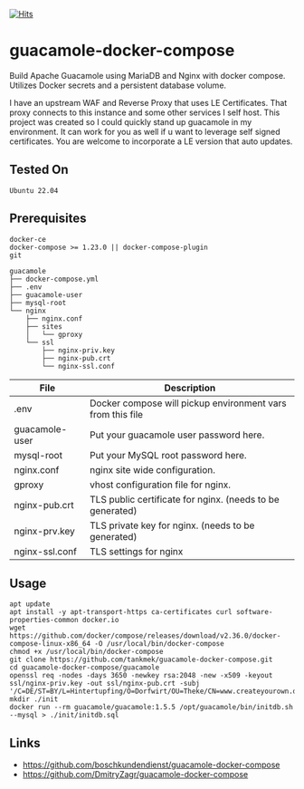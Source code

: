 [![Hits](https://hits.seeyoufarm.com/api/count/incr/badge.svg?url=https%3A%2F%2Fgithub.com%2Ftankmek%2Fguacamole-docker-compose&count_bg=%2379C83D&title_bg=%23555555&icon=&icon_color=%233A57E7&title=hits&edge_flat=false)](https://hits.seeyoufarm.com)

# guacamole-docker-compose
Build Apache Guacamole using MariaDB and Nginx with docker compose. Utilizes Docker secrets and a persistent database volume.

I have an upstream WAF and Reverse Proxy that uses LE Certificates. That proxy connects to this instance and some other services I self host. This project was created so I could quickly stand up guacamole in my environment. It can work for you as well if u want to leverage self signed certificates. You are welcome to incorporate a LE version that auto updates.

## Tested On
`Ubuntu 22.04`  
 

## Prerequisites

`docker-ce`  
`docker-compose >= 1.23.0 || docker-compose-plugin`  
`git`

```
guacamole
├── docker-compose.yml
├── .env
├── guacamole-user
├── mysql-root
└── nginx
    ├── nginx.conf
    ├── sites
    │   └── gproxy
    └── ssl
        ├── nginx-priv.key
        ├── nginx-pub.crt
        └── nginx-ssl.conf

```
| File | Description |
| --- | --- |
| .env | Docker compose will pickup environment vars from this file |
| guacamole-user | Put your guacamole user password here. |
| mysql-root | Put your MySQL root password here. |
| nginx.conf |nginx site wide configuration. |
| gproxy | vhost configuration file for nginx. |
| nginx-pub.crt | TLS public certificate for nginx. (needs to be generated) |
| nginx-prv.key | TLS private key for nginx. (needs to be generated) |
| nginx-ssl.conf | TLS settings for nginx |


## Usage

```
apt update
apt install -y apt-transport-https ca-certificates curl software-properties-common docker.io
wget https://github.com/docker/compose/releases/download/v2.36.0/docker-compose-linux-x86_64 -O /usr/local/bin/docker-compose
chmod +x /usr/local/bin/docker-compose
git clone https://github.com/tankmek/guacamole-docker-compose.git
cd guacamole-docker-compose/guacamole
openssl req -nodes -days 3650 -newkey rsa:2048 -new -x509 -keyout ssl/nginx-priv.key -out ssl/nginx-pub.crt -subj '/C=DE/ST=BY/L=Hintertupfing/O=Dorfwirt/OU=Theke/CN=www.createyourown.domain/emailAddress=docker@createyourown.domain'
mkdir ./init
docker run --rm guacamole/guacamole:1.5.5 /opt/guacamole/bin/initdb.sh --mysql > ./init/initdb.sql
```

## Links

- https://github.com/boschkundendienst/guacamole-docker-compose
- https://github.com/DmitryZagr/guacamole-docker-compose
